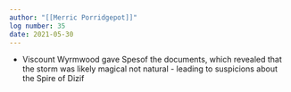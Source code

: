 ```yaml
---
author: "[[Merric Porridgepot]]"
log number: 35
date: 2021-05-30
---
```

- Viscount Wyrmwood gave Spesof the documents, which revealed that the storm was likely magical not natural - leading to suspicions about the Spire of Dizif